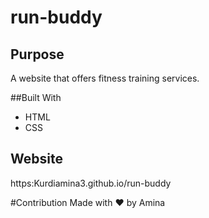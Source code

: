 # run-buddy

## Purpose
A website that offers fitness training services.

##Built With
* HTML
* CSS

## Website
https:Kurdiamina3.github.io/run-buddy

#Contribution
Made with ❤️ by Amina
